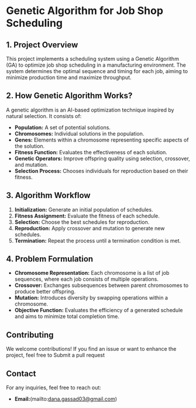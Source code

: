 # Genetic Algorithm for Job Shop Scheduling

## 1. Project Overview
This project implements a scheduling system using a Genetic Algorithm (GA) to optimize job shop scheduling in a manufacturing environment. The system determines the optimal sequence and timing for each job, aiming to minimize production time and maximize throughput.

## 2. How Genetic Algorithm Works?
A genetic algorithm is an AI-based optimization technique inspired by natural selection. It consists of:
- **Population:** A set of potential solutions.
- **Chromosomes:** Individual solutions in the population.
- **Genes:** Elements within a chromosome representing specific aspects of the solution.
- **Fitness Function:** Evaluates the effectiveness of each solution.
- **Genetic Operators:** Improve offspring quality using selection, crossover, and mutation.
- **Selection Process:** Chooses individuals for reproduction based on their fitness.

## 3. Algorithm Workflow

1. **Initialization:** Generate an initial population of schedules.
2. **Fitness Assignment:** Evaluate the fitness of each schedule.
3. **Selection:** Choose the best schedules for reproduction.
4. **Reproduction:** Apply crossover and mutation to generate new schedules.
5. **Termination:** Repeat the process until a termination condition is met.

## 4. Problem Formulation
- **Chromosome Representation:** Each chromosome is a list of job sequences, where each job consists of multiple operations.
- **Crossover:** Exchanges subsequences between parent chromosomes to produce better offspring.
- **Mutation:** Introduces diversity by swapping operations within a chromosome.
- **Objective Function:** Evaluates the efficiency of a generated schedule and aims to minimize total completion time.

##  Contributing
We welcome contributions! If you find an issue or want to enhance the project, feel free to Submit a pull request

##  Contact
For any inquiries, feel free to reach out:
- **Email:**(mailto:dana.gassad03@gmail.com)
